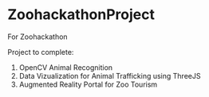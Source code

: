 # ZoohackathonProject
For Zoohackathon

Project to complete:

1. OpenCV Animal Recognition
2. Data Vizualization for Animal Trafficking using ThreeJS 
3. Augmented Reality Portal for Zoo Tourism
